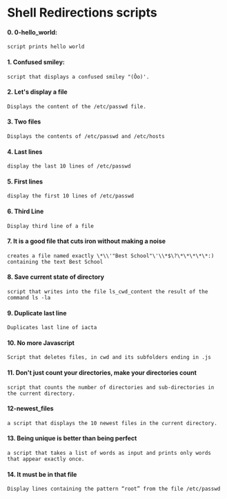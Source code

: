 # Shell Redirections scripts
#### 0. 0-hello_world: 
`script prints hello world`
#### 1. Confused smiley:
`script that displays a confused smiley "(Ôo)'.`
#### 2. Let's display a file
`Displays the content of the /etc/passwd file.`
#### 3. Two files
`Displays the contents of /etc/passwd and /etc/hosts`
#### 4. Last lines
`display the last 10 lines of /etc/passwd`
#### 5. First lines
`display the first 10 lines of /etc/passwd`
#### 6. Third Line
`Display third line of a file`
#### 7. It is a good file that cuts iron without making a noise
`creates a file named exactly \*\\'"Best School"\'\\*$\?\*\*\*\*\*:) containing the text Best School`
#### 8. Save current state of directory
`script that writes into the file ls_cwd_content the result of the command ls -la`
#### 9. Duplicate last line
`Duplicates last line of iacta`
#### 10. No more Javascript
`Script that deletes files, in cwd and its subfolders ending in .js`
#### 11. Don't just count your directories, make your directories count
`script that counts the number of directories and sub-directories in the current directory.`
#### 12-newest_files
`a script that displays the 10 newest files in the current directory.`
#### 13. Being unique is better than being perfect
`a script that takes a list of words as input and prints only words that appear exactly once.`
#### 14. It must be in that file
`Display lines containing the pattern “root” from the file /etc/passwd`
